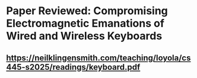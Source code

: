 # Paper Reviewed: Compromising Electromagnetic Emanations of Wired and Wireless Keyboards
## https://neilklingensmith.com/teaching/loyola/cs445-s2025/readings/keyboard.pdf

